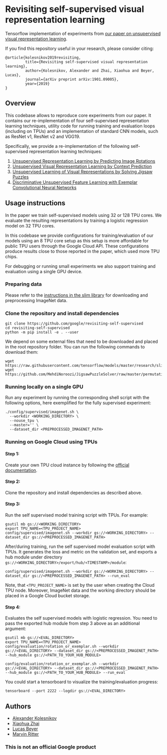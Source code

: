 # Revisiting self-supervised visual representation learning

Tensorflow implementation of experiments from
[our paper on unsupervised visual representation learning](http://arxiv.org/abs/1901.09005).

If you find this repository useful in your research, please consider citing:

```
@article{kolesnikov2019revisiting,
         title={Revisiting self-supervised visual representation learning},
         author={Kolesnikov, Alexander and Zhai, Xiaohua and Beyer, Lucas},
         journal={arXiv preprint arXiv:1901.09005},
         year={2019}
}
```

## Overview

This codebase allows to reproduce core experiments from our paper. It contains
our re-implementation of four self-supervised representation learning
techniques, utility code for running training and evaluation loops (including on
TPUs) and an implementation of standard CNN models, such as ResNet v1, ResNet v2
and VGG19.

Specifically, we provide a re-implementation of the following self-supervised
representation learning techniques:

1.  [Unsupervised Representation Learning by Predicting Image Rotations](https://arxiv.org/abs/1803.07728)
2.  [Unsupervised Visual Representation Learning by Context Prediction](https://arxiv.org/abs/1505.05192)
3.  [Unsupervised Learning of Visual Representations by Solving Jigsaw Puzzles](https://arxiv.org/abs/1603.09246)
4.  [Discriminative Unsupervised Feature Learning with Exemplar Convolutional
    Neural Networks](https://arxiv.org/abs/1406.6909)

## Usage instructions

In the paper we train self-supervised models using 32 or 128 TPU cores. We
evaluate the resulting representations by training a logistic regression model
on 32 TPU cores.

In this codebase we provide configurations for training/evaluation of our models
using an 8 TPU core setup as this setup is more affordable for public TPU users
through the Google Cloud API. These configurations produce results close to those
reported in the paper, which used more TPU chips.

For debugging or running small experiments we also support training and
evaluation using a single GPU device.

### Preparing data

Please refer to the
[instructions in the slim library](https://github.com/tensorflow/models/blob/master/research/inception/README.md#getting-started)
for downloading and preprocessing ImageNet data.

### Clone the repository and install dependencies

```
git clone https://github.com/google/revisiting-self-supervised
cd revisiting-self-supervised
python -m pip install -e . --user
```

We depend on some external files that need to be downloaded and placed in the
root repository folder. You can run the following commands to download them:

```
wget https://raw.githubusercontent.com/tensorflow/models/master/research/slim/preprocessing/inception_preprocessing.py
wget https://github.com/MehdiNoroozi/JigsawPuzzleSolver/raw/master/permutations_100_max.bin
```

### Running locally on a single GPU

Run any experiment by running the corresponding shell script with the following
options, here exemplified for the fully supervised experiment:

```
./config/supervised/imagenet.sh \
  --workdir <WORKING_DIRECTORY> \
  --nouse_tpu \
  --master='' \
  --dataset_dir <PREPROCESSED_IMAGENET_PATH>
```

### Running on Google Cloud using TPUs

#### Step 1:

Create your own TPU cloud instance by following the
[official documentation](https://cloud.google.com/tpu/).

#### Step 2:

Clone the repository and install dependencies as described above.

#### Step 3:

Run the self supervised model training script with TPUs. For example:

```
gsutil mb gs://<WORKING_DIRECTORY>
export TPU_NAME=<TPU_PROJECT_NAME>
config/supervised/imagenet.sh --workdir gs://<WORKING_DIRECTORY> --dataset_dir gs://<PREPROCESSED_IMAGENET_PATH>
```

After/during training, run the self supervised model evaluation script with
TPUs. It generates the loss and metric on the validation set, and exports a hub
module under directory `gs://<WORKING_DIRECTORY>/export/hub/<TIMESTAMP>/module`:

```
config/supervised/imagenet.sh --workdir gs://<WORKING_DIRECTORY> --dataset_dir gs://<PREPROCESSED_IMAGENET_PATH> --run_eval
```

Note, that `<TPU_PROJECT_NAME>` is set by the user when creating the Cloud TPU
node. Moreover, ImageNet data and the working directory should be placed in a
Google Cloud bucket storage.

#### Step 4:

Evaluates the self supervised models with logistic regression. You need to pass
the exported hub module from step 3 above as an additional argument:

```
gsutil mb gs://<EVAL_DIRECTORY>
export TPU_NAME=<TPU_PROJECT_NAME>
config/evaluation/rotation_or_exemplar.sh --workdir gs://<EVAL_DIRECTORY> --dataset_dir gs://<PREPROCESSED_IMAGENET_PATH> --hub_module gs://<PATH_TO_YOUR_HUB_MODULE>

config/evaluation/rotation_or_exemplar.sh --workdir gs://<EVAL_DIRECTORY> --dataset_dir gs://<PREPROCESSED_IMAGENET_PATH> --hub_module gs://<PATH_TO_YOUR_HUB_MODULE> --run_eval
```

You could start a tensorboard to visualize the training/evaluation progress:

```
tensorboard --port 2222 --logdir gs://<EVAL_DIRECTORY>
```

## Authors

- [Alexander Kolesnikov](https://github.com/kolesman)
- [Xiaohua Zhai](https://sites.google.com/site/xzhai89/)
- [Lucas Beyer](http://lucasb.eyer.be/)
- [Marvin Ritter](https://github.com/Marvin182)

### This is not an official Google product
